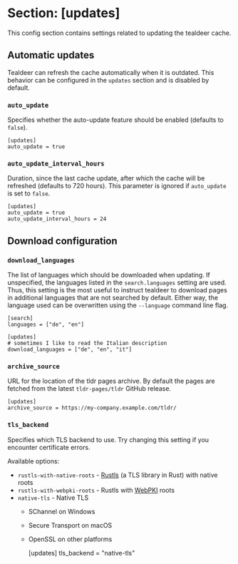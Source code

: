 # Section: \[updates\]

This config section contains settings related to updating the tealdeer cache.

## Automatic updates

Tealdeer can refresh the cache automatically when it is outdated. This
behavior can be configured in the `updates` section and is disabled by
default.

### `auto_update`

Specifies whether the auto-update feature should be enabled (defaults to
`false`).

    [updates]
    auto_update = true

### `auto_update_interval_hours`

Duration, since the last cache update, after which the cache will be
refreshed (defaults to 720 hours). This parameter is ignored if `auto_update`
is set to `false`.

    [updates]
    auto_update = true
    auto_update_interval_hours = 24

## Download configuration

### `download_languages`

The list of languages which should be downloaded when updating.
If unspecified, the languages listed in the `search.languages` setting are used.
Thus, this setting is the most useful to instruct tealdeer to download pages in additional languages that are not searched by default.
Either way, the language used can be overwritten using the `--language` command line flag.

    [search]
    languages = ["de", "en"]

    [updates]
    # sometimes I like to read the Italian description
    download_languages = ["de", "en", "it"]

### `archive_source`

URL for the location of the tldr pages archive. By default the pages are
fetched from the latest `tldr-pages/tldr` GitHub release.

    [updates]
    archive_source = https://my-company.example.com/tldr/

### `tls_backend`

Specifies which TLS backend to use. Try changing this setting if you encounter certificate errors.

Available options:
- `rustls-with-native-roots` - [Rustls][rustls] (a TLS library in Rust) with native roots
- `rustls-with-webpki-roots` - Rustls with [WebPKI][rustls-webpki] roots
- `native-tls` - Native TLS
  - SChannel on Windows
  - Secure Transport on macOS
  - OpenSSL on other platforms

    [updates]
    tls_backend = "native-tls"


[rustls]: https://github.com/rustls/rustls
[rustls-webpki]: https://github.com/rustls/webpki
